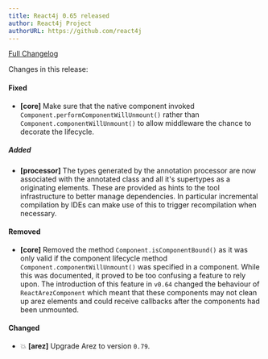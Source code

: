 ```yaml
---
title: React4j 0.65 released
author: React4j Project
authorURL: https://github.com/react4j
---
```


[Full Changelog](https://github.com/react4j/react4j/compare/v0.64...v0.65)

Changes in this release:

#### Fixed
* **\[core\]** Make sure that the native component invoked `Component.performComponentWillUnmount()`
  rather than `Component.componentWillUnmount()` to allow middleware the chance to decorate the
  lifecycle.

##### Added
* **\[processor\]** The types generated by the annotation processor are now associated with the
  annotated class and all it's supertypes as a originating elements. These are provided as hints
  to the tool infrastructure to better manage dependencies. In particular incremental compilation
  by IDEs can make use of this to trigger recompilation when necessary.

#### Removed
* **\[core\]** Removed the method `Component.isComponentBound()` as it was only valid if the component
  lifecycle method `Component.componentWillUnmount()` was specified in a component. While this was
  documented, it proved to be too confusing a feature to rely upon. The introduction of this feature
  in `v0.64` changed the behaviour of `ReactArezComponent` which meant that these components may not
  clean up arez elements and could receive callbacks after the components had been unmounted.

#### Changed
* 💥 **\[arez\]** Upgrade Arez to version `0.79`.

